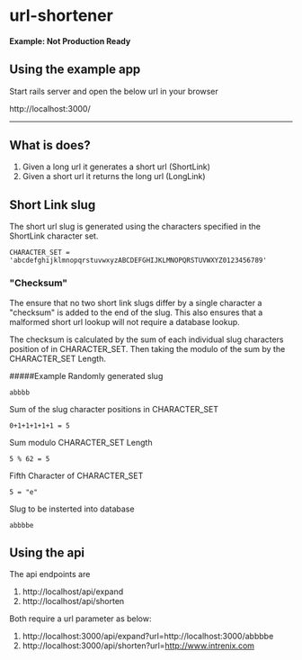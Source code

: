 # url-shortener
#### Example: Not Production Ready

## Using the example app
Start rails server and open the below url in your browser

http://localhost:3000/

----
## What is does?
1. Given a long url it generates a short url (ShortLink)
2. Given a short url it returns the long url (LongLink)

## Short Link slug
The short url slug is generated using the characters specified in the ShortLink character set.

    CHARACTER_SET = 'abcdefghijklmnopqrstuvwxyzABCDEFGHIJKLMNOPQRSTUVWXYZ0123456789'

### "Checksum"
The ensure that no two short link slugs differ by a single character a "checksum" is added to the end of the slug.  This also ensures that a malformed short url lookup will not require a database lookup.

The checksum is calculated by the sum of each individual slug characters position of in CHARACTER\_SET.  Then taking the modulo of the sum by the CHARACTER\_SET Length.

#####Example 
Randomly generated slug

    abbbb

Sum of the slug character positions in CHARACTER\_SET 

    0+1+1+1+1+1 = 5


Sum modulo CHARACTER\_SET Length

    5 % 62 = 5

Fifth Character of CHARACTER\_SET

    5 = "e"

Slug to be insterted into database

    abbbbe


## Using the api

The api endpoints are

1. http://localhost/api/expand
2. http://localhost/api/shorten

Both require a url parameter as below:

1. http://localhost:3000/api/expand?url=http://localhost:3000/abbbbe
2. http://localhost:3000/api/shorten?url=http://www.intrenix.com

